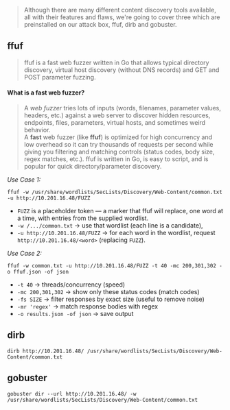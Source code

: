 > Although there are many different content discovery tools available, all with their features and flaws, we're going to cover three which are preinstalled on our attack box, ffuf, dirb and gobuster.

## **ffuf**
> ffuf is a fast web fuzzer written in Go that allows typical directory discovery, virtual host discovery (without DNS records) and GET and POST parameter fuzzing.

#### **What is a fast web fuzzer?**
> A _web fuzzer_ tries lots of inputs (words, filenames, parameter values, headers, etc.) against a web server to discover hidden resources, endpoints, files, parameters, virtual hosts, and sometimes weird behavior.  
> A **fast** web fuzzer (like **ffuf**) is optimized for high concurrency and low overhead so it can try thousands of requests per second while giving you filtering and matching controls (status codes, body size, regex matches, etc.). ffuf is written in Go, is easy to script, and is popular for quick directory/parameter discovery.

*Use Case 1:*
```
ffuf -w /usr/share/wordlists/SecLists/Discovery/Web-Content/common.txt -u http://10.201.16.48/FUZZ
```

- `FUZZ` is a placeholder token — a marker that ffuf will replace, one word at a time, with entries from the supplied wordlist.
- `-w /.../common.txt` → use that wordlist (each line is a candidate),
- `-u http://10.201.16.48/FUZZ` → for each word in the wordlist, request `http://10.201.16.48/<word>` (replacing `FUZZ`).

*Use Case 2:*
```
ffuf -w common.txt -u http://10.201.16.48/FUZZ -t 40 -mc 200,301,302 -o ffuf.json -of json
```

- `-t 40` → threads/concurrency (speed)
- `-mc 200,301,302` → show only these status codes (match codes)
- `-fs SIZE` → filter responses by exact size (useful to remove noise)
- `-mr 'regex'` → match response bodies with regex
- `-o results.json -of json` → save output

## **dirb**

```
dirb http://10.201.16.48/ /usr/share/wordlists/SecLists/Discovery/Web-Content/common.txt
```


## **gobuster**
```
gobuster dir --url http://10.201.16.48/ -w /usr/share/wordlists/SecLists/Discovery/Web-Content/common.txt
```
